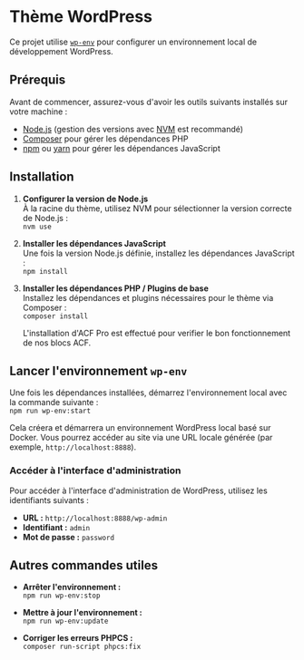 # Thème WordPress

Ce projet utilise [`wp-env`](https://developer.wordpress.org/block-editor/reference-guides/packages/packages-env/) pour configurer un environnement local de développement WordPress.

## Prérequis

Avant de commencer, assurez-vous d'avoir les outils suivants installés sur votre machine :

- [Node.js](https://nodejs.org/) (gestion des versions avec [NVM](https://github.com/nvm-sh/nvm) est recommandé)
- [Composer](https://getcomposer.org/) pour gérer les dépendances PHP
- [npm](https://www.npmjs.com/) ou [yarn](https://yarnpkg.com/) pour gérer les dépendances JavaScript

## Installation

1. **Configurer la version de Node.js**  
   À la racine du thème, utilisez NVM pour sélectionner la version correcte de Node.js :  
   `nvm use`

2. **Installer les dépendances JavaScript**  
   Une fois la version Node.js définie, installez les dépendances JavaScript :  
   `npm install`

3. **Installer les dépendances PHP / Plugins de base**  
   Installez les dépendances et plugins nécessaires pour le thème via Composer :  
   `composer install`

   L'installation d'ACF Pro est effectué pour verifier le bon fonctionnement de nos blocs ACF.

## Lancer l'environnement `wp-env`

Une fois les dépendances installées, démarrez l'environnement local avec la commande suivante :  
`npm run wp-env:start`

Cela créera et démarrera un environnement WordPress local basé sur Docker. Vous pourrez accéder au site via une URL locale générée (par exemple, `http://localhost:8888`).

### Accéder à l'interface d'administration

Pour accéder à l'interface d'administration de WordPress, utilisez les identifiants suivants :

- **URL :** `http://localhost:8888/wp-admin`
- **Identifiant :** `admin`
- **Mot de passe :** `password`

## Autres commandes utiles

- **Arrêter l'environnement :**  
  `npm run wp-env:stop`

- **Mettre à jour l'environnement :**  
  `npm run wp-env:update`

- **Corriger les erreurs PHPCS :**  
  `composer run-script phpcs:fix`
